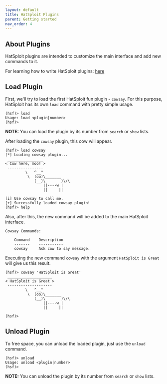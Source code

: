 ```yaml
---
layout: default
title: HatSploit Plugins
parent: Getting started
nav_order: 4
---
```


## About Plugins

HatSploit plugins are intended to customize the main interface and add new commands to it.

For learning how to write HatSploit plugins: [here](/docs/development/writing-plugins)

## Load Plugin

First, we'll try to load the first HatSploit fun plugin - `cowsay`. For this purpose, HatSploit has its own `load` command with pretty simple usage.

```
(hsf)> load
Usage: load <plugin|number>
(hsf)>
```

**NOTE:** You can load the plugin by its number from `search` or `show` lists.

After loading the `cowsay` plugin, this cow will appear.

```
(hsf)> load cowsay
[*] Loading cowsay plugin...
 ________________
< Cow here, moo! >
 ----------------
         \   ^__^ 
          \  (oo)\_______
             (__)\       )\/\
                 ||----w |
                 ||     ||
        
[i] Use cowsay to call me.
[+] Successfully loaded cowsay plugin!
(hsf)> help
```

Also, after this, the new command will be added to the main HatSploit interface.

```
Cowsay Commands:
 
    Command    Description                
    -------    -----------                
    cowsay     Ask cow to say message.
```

Executing the new command `cowsay` with the argument `HatSploit is Great` will give us this result.

```
(hsf)> cowsay 'HatSploit is Great'
 ____________________
< HatSploit is Great >
 --------------------
         \   ^__^ 
          \  (oo)\_______
             (__)\       )\/\
                 ||----w |
                 ||     ||
        
(hsf)>
```

## Unload Plugin

To free space, you can unload the loaded plugin, just use the `unload` command.

```
(hsf)> unload
Usage: unload <plugin|number>
(hsf)>
```

**NOTE:** You can unload the plugin by its number from `search` or `show` lists.